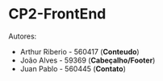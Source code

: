 # CP2-FrontEnd
Autores:
- Arthur Riberio - 560417 (**Conteudo**)
- João Alves - 59369 (**Cabeçalho/Footer**)
- Juan Pablo - 560445 (**Contato**)
